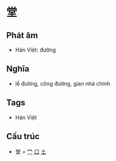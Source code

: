 # 堂

## Phát âm
* Hán Việt: đường

## Nghĩa
* lễ đường, công đường, gian nhà chính

## Tags
* Hán Việt

## Cấu trúc
* 堂 = [龸](龸.md) [口](口.md) [土](土.md)

<script>window.HANZI_FIELD='堂';</script>